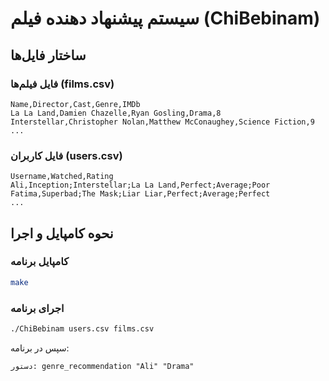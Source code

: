 # سیستم پیشنهاد دهنده فیلم (ChiBebinam)

## ساختار فایل‌ها

### فایل فیلم‌ها (films.csv)
```
Name,Director,Cast,Genre,IMDb
La La Land,Damien Chazelle,Ryan Gosling,Drama,8
Interstellar,Christopher Nolan,Matthew McConaughey,Science Fiction,9
...
```

### فایل کاربران (users.csv)
```
Username,Watched,Rating
Ali,Inception;Interstellar;La La Land,Perfect;Average;Poor
Fatima,Superbad;The Mask;Liar Liar,Perfect;Average;Perfect
...
```

## نحوه کامپایل و اجرا

### کامپایل برنامه
```bash
make
```

### اجرای برنامه
```bash
./ChiBebinam users.csv films.csv
```

سپس در برنامه:
```
دستور: genre_recommendation "Ali" "Drama"
```
